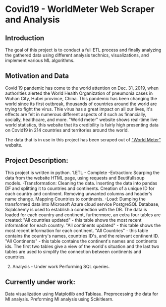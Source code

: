 # Covid19 - WorldMeter Web Scraper and Analysis
## Introduction
The goal of this project is to conduct a full ETL process and finally analyzing the gathered data using different analysis technics, visualizations, and implement various ML algorithms.

##  Motivation and Data
Covid 19 pandemic has come to the world attention on Dec. 31, 2019, when authorities alerted the World Health Organization of pneumonia cases in Wuhan City, Hubei province, China. This pandemic has been changing the world since its first outbreak, thousands of countries around the world are trying to fight the virus. Thie virus has a great impact on all our lives, it's effects are felt in numerous different aspects of it such as financially, socially, healthcare, and more.
"World meter" website shows real-time live world statistics, this website that its credibility is fairly high presenting data on Covid19 in 214 countries and territories around the world.

The data that is in use in this project has been scraped out of ["World Meter"](https://www.worldometers.info/coronavirus/) website.

## Project Description:
This project is written in python. 
1.ETL - Complete
-Extraction:
Scarping the data from the website HTML page, using requests and Beutifullsoup models.
-Transformation:
Cleaning the data.
Inserting the data into pandas DF and splitting it to countries and continents.
Creation of a unique ID for each country and continent.
Removing unwanted columns and header's name change.
Mapping Countries to continents. 
-Load:
Dumping the transformed data into Microsoft Azure cloud service PostgreSQL Database, Sqlalchemy is used to establish a connection with the DB.
The data is loaded for each country and continent, furthermore, an extra four tables are created:
"All countries updated" - this table shows the most recent information for each country.
"All continents updated" - this table shows the most recent information for each continent.
"All Countries" - this table contains the country's names, countries ID's, and the relevant continent ID.
"All Continents" - this table contains the continent's names and continents ids.
The first two tables give a view of the world's situation and the last two tables are used to simplify the connection between continents and countries.


2. Analysis - Under work
Performing SQL queries.

## Currently under work:
Data visualization using Matplotlib and Tableau.
Preprocessing the data for Ml analysis.
Preforming Ml analysis using Scikitlearn.  




